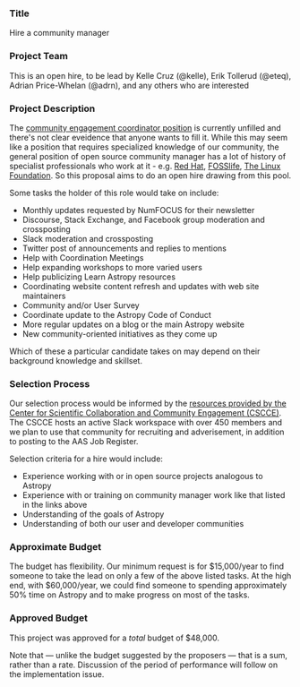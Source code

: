 ### Title
Hire a community manager

### Project Team
This is an open hire, to be lead by Kelle Cruz (@kelle), Erik Tollerud (@eteq), Adrian Price-Whelan (@adrn), and any others who are interested

### Project Description
The [community engagement coordinator position](https://www.astropy.org/team.html#Community_engagement_coordinator) is currently unfilled and there's not clear eveidence that anyone wants to fill it. While this may seem like a position that requires specialized knowledge of our community, the general position of open source community manager has a lot of history of specialist professionals who work at it - e.g. [Red Hat](https://www.redhat.com/en/blog/many-faces-community-manager), [FOSSlife](https://www.fosslife.org/what-open-source-community-manager), [The Linux Foundation](https://www.linuxfoundation.org/tools/building-leadership-in-an-open-source-community/). So this proposal aims to do an open hire drawing from this pool.

Some tasks the holder of this role would take on include: 
* Monthly updates requested by NumFOCUS for their newsletter
* Discourse, Stack Exchange, and Facebook group moderation and crossposting
* Slack moderation and crossposting
* Twitter post of announcements and replies to mentions
* Help with Coordination Meetings
* Help expanding workshops to more varied users
* Help publicizing Learn Astropy resources
* Coordinating website content refresh and updates with web site maintainers
* Community and/or User Survey
* Coordinate update to the Astropy Code of Conduct
* More regular updates on a blog or the main Astropy website
* New community-oriented initiatives as they come up

Which of these a particular candidate takes on may depend on their background knowledge and skillset.

### Selection Process
Our selection process would be informed by the [resources provided by the Center for Scientific Collaboration and Community Engagement (CSCCE)](https://www.cscce.org/resources/hiring-becoming-a-community-manager/). The CSCCE hosts an active Slack workspace with over 450 members and we plan to use that community for recruiting and adverisement, in addition to posting to the AAS Job Register. 

Selection criteria for a hire would include:
* Experience working with or in open source projects analogous to Astropy
* Experience with or training on community manager work like that listed in the links above
* Understanding of the goals of Astropy
* Understanding of both our user and developer communities


### Approximate Budget
The budget has flexibility. Our minimum request is for $15,000/year to find someone to take the lead on only a few of the above listed tasks. At the high end, with $60,000/year, we could find someone to spending approximately 50% time on Astropy and to make progress on most of the tasks.

### Approved Budget

This project was approved for a *total* budget of $48,000.

Note that — unlike the budget suggested by the proposers — that is a sum, rather than a rate. Discussion of the period of performance will follow on the implementation issue.
